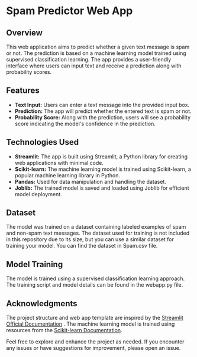 # Spam Predictor Web App

## Overview

This web application aims to predict whether a given text message is spam or not. The prediction is based on a machine learning model trained using supervised classification learning. The app provides a user-friendly interface where users can input text and receive a prediction along with probability scores.

## Features

- **Text Input:** Users can enter a text message into the provided input box.
- **Prediction:** The app will predict whether the entered text is spam or not.
- **Probability Score:** Along with the prediction, users will see a probability score indicating the model's confidence in the prediction.

## Technologies Used

- **Streamlit:** The app is built using Streamlit, a Python library for creating web applications with minimal code.
- **Scikit-learn:** The machine learning model is trained using Scikit-learn, a popular machine learning library in Python.
- **Pandas:** Used for data manipulation and handling the dataset.
- **Joblib:** The trained model is saved and loaded using Joblib for efficient model deployment.

## Dataset
The model was trained on a dataset containing labeled examples of spam and non-spam text messages. The dataset used for training is not included in this repository due to its size, but you can use a similar dataset for training your model. You can find the dataset in Spam.csv file.

## Model Training
The model is trained using a supervised classification learning approach. The training script and model details can be found in the webapp.py file.

## Acknowledgments
The project structure and web app template are inspired by the [Streamlit Official Documentation](https://docs.streamlit.io/) .
The machine learning model is trained using resources from the [Scikit-learn Documentation](https://scikit-learn.org/stable/index.html).

Feel free to explore and enhance the project as needed. If you encounter any issues or have suggestions for improvement, please open an issue.
